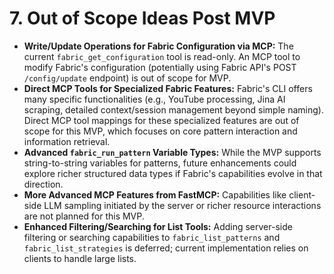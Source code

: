 # 7. Out of Scope Ideas Post MVP

- **Write/Update Operations for Fabric Configuration via MCP:** The current `fabric_get_configuration` tool is read-only. An MCP tool to modify Fabric's configuration (potentially using Fabric API's POST `/config/update` endpoint) is out of scope for MVP.
- **Direct MCP Tools for Specialized Fabric Features:** Fabric's CLI offers many specific functionalities (e.g., YouTube processing, Jina AI scraping, detailed context/session management beyond simple naming). Direct MCP tool mappings for these specialized features are out of scope for this MVP, which focuses on core pattern interaction and information retrieval.
- **Advanced `fabric_run_pattern` Variable Types:** While the MVP supports string-to-string variables for patterns, future enhancements could explore richer structured data types if Fabric's capabilities evolve in that direction.
- **More Advanced MCP Features from FastMCP:** Capabilities like client-side LLM sampling initiated by the server or richer resource interactions are not planned for this MVP.
- **Enhanced Filtering/Searching for List Tools:** Adding server-side filtering or searching capabilities to `fabric_list_patterns` and `fabric_list_strategies` is deferred; current implementation relies on clients to handle large lists.
